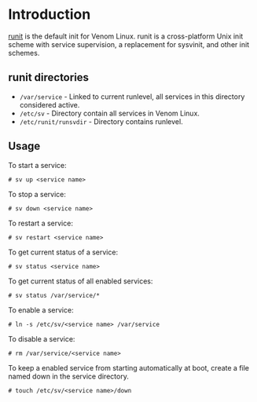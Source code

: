 # Introduction
[runit](http://smarden.org/runit/) is the default init for Venom Linux. runit is a cross-platform Unix init scheme with service supervision, a replacement for sysvinit, and other init schemes.

## runit directories
- `/var/service` - Linked to current runlevel, all services in this directory considered active.
- `/etc/sv` - Directory contain all services in Venom Linux.
- `/etc/runit/runsvdir` - Directory contains runlevel.

## Usage
To start a service:
```
# sv up <service name>
```

To stop a service:
```
# sv down <service name>
```

To restart a service:
```
# sv restart <service name>
```

To get current status of a service:
```
# sv status <service name>
```

To get current status of all enabled services:
```
# sv status /var/service/*
```

To enable a service:
```
# ln -s /etc/sv/<service name> /var/service
```

To disable a service:
```
# rm /var/service/<service name>
```

To keep a enabled service from starting automatically at boot, create a file named down in the service directory.
```
# touch /etc/sv/<service name>/down
```